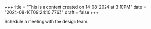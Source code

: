 +++
title = "This is a content created on 14-08-2024 at 3:10PM"
date = "2024-08-16T09:24:10.776Z"
draft = false
+++

  Schedule a meeting with the design team.
        